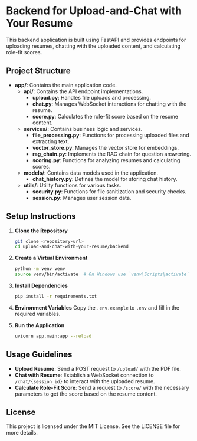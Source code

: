 # Backend for Upload-and-Chat with Your Resume

This backend application is built using FastAPI and provides endpoints for uploading resumes, chatting with the uploaded content, and calculating role-fit scores.

## Project Structure

- **app/**: Contains the main application code.
  - **api/**: Contains the API endpoint implementations.
    - **upload.py**: Handles file uploads and processing.
    - **chat.py**: Manages WebSocket interactions for chatting with the resume.
    - **score.py**: Calculates the role-fit score based on the resume content.
  - **services/**: Contains business logic and services.
    - **file_processing.py**: Functions for processing uploaded files and extracting text.
    - **vector_store.py**: Manages the vector store for embeddings.
    - **rag_chain.py**: Implements the RAG chain for question answering.
    - **scoring.py**: Functions for analyzing resumes and calculating scores.
  - **models/**: Contains data models used in the application.
    - **chat_history.py**: Defines the model for storing chat history.
  - **utils/**: Utility functions for various tasks.
    - **security.py**: Functions for file sanitization and security checks.
    - **session.py**: Manages user session data.

## Setup Instructions

1. **Clone the Repository**
   ```bash
   git clone <repository-url>
   cd upload-and-chat-with-your-resume/backend
   ```

2. **Create a Virtual Environment**
   ```bash
   python -m venv venv
   source venv/bin/activate  # On Windows use `venv\Scripts\activate`
   ```

3. **Install Dependencies**
   ```bash
   pip install -r requirements.txt
   ```

4. **Environment Variables**
   Copy the `.env.example` to `.env` and fill in the required variables.

5. **Run the Application**
   ```bash
   uvicorn app.main:app --reload
   ```

## Usage Guidelines

- **Upload Resume**: Send a POST request to `/upload/` with the PDF file.
- **Chat with Resume**: Establish a WebSocket connection to `/chat/{session_id}` to interact with the uploaded resume.
- **Calculate Role-Fit Score**: Send a request to `/score/` with the necessary parameters to get the score based on the resume content.

## License

This project is licensed under the MIT License. See the LICENSE file for more details.